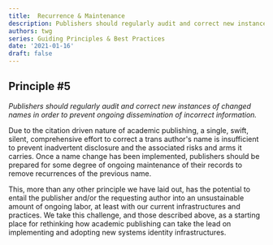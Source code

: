 ```yaml
---
title:  Recurrence & Maintenance
description: Publishers should regularly audit and correct new instances of changed names in order to prevent ongoing dissemination of incorrect information.
authors: twg
series: Guiding Principles & Best Practices
date: '2021-01-16'
draft: false
---
```

## **Principle #5**
*Publishers should regularly audit and correct new instances of changed names in order to prevent ongoing dissemination of incorrect information.*

Due to the citation driven nature of academic publishing, a single, swift, silent, comprehensive effort to correct a trans author's name is insufficient to prevent inadvertent disclosure and the associated risks and arms it carries. Once a name change has been implemented, publishers should be prepared for some degree of ongoing maintenance of their records to remove recurrences of the previous name.

This, more than any other principle we have laid out, has the potential to entail the publisher and/or the requesting author into an unsustainable amount of ongoing labor, at least with our current infrastructures and practices. We take this challenge, and those described above, as a starting place for rethinking how academic publishing can take the lead on implementing and adopting new systems identity infrastructures.